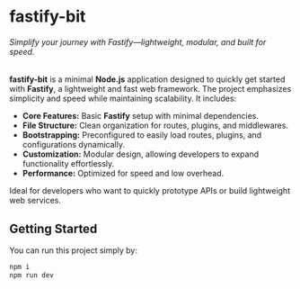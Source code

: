 # fastify-bit

###### Simplify your journey with Fastify—lightweight, modular, and built for speed.

**fastify-bit** is a minimal **Node.js** application designed to quickly get started with **Fastify**, a lightweight and fast web framework. The project emphasizes simplicity and speed while maintaining scalability. It includes:
* **Core Features:** Basic **Fastify** setup with minimal dependencies.
* **File Structure:** Clean organization for routes, plugins, and middlewares.
* **Bootstrapping:** Preconfigured to easily load routes, plugins, and configurations dynamically.
* **Customization:** Modular design, allowing developers to expand functionality effortlessly.
* **Performance:** Optimized for speed and low overhead.

Ideal for developers who want to quickly prototype APIs or build lightweight web services.

## Getting Started

You can run this project simply by:

```bash
npm i
npm run dev
```
